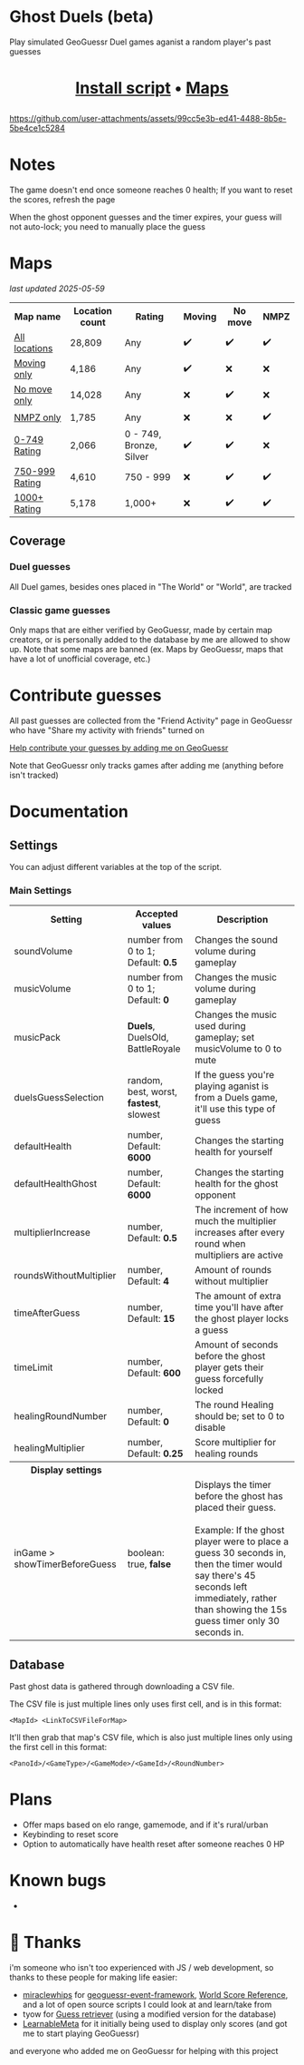 # Ghost Duels (beta)

Play simulated GeoGuessr Duel games aganist a random player's past guesses

# <b><p align=center>[Install script](https://raw.githubusercontent.com/Rawblocky/geoguessr-ghost-duels/refs/heads/main/main.user.js) • [Maps](https://github.com/rawblocky/geoguessr-ghost-duels?tab=readme-ov-file#maps)</p></b>

https://github.com/user-attachments/assets/99cc5e3b-ed41-4488-8b5e-5be4ce1c5284

# Notes

The game doesn't end once someone reaches 0 health; If you want to reset the scores, refresh the page

When the ghost opponent guesses and the timer expires, your guess will not auto-lock; you need to manually place the guess

# Maps

_last updated 2025-05-59_

<table>
  <tr>
    <th>Map name</th>
    <th>Location count</th>
    <th>Rating</th>
    <th>Moving</th>
	<th>No move</th>
    <th>NMPZ</th>
  </tr>
  <tr>
    <td><a href=https://www.geoguessr.com/maps/682f9c642e0faf21e0cb31a9>All locations</a></td>
    <td>28,809</b></td>
    <td>Any</b></td>
    <td>✔️</td>
    <td>✔️</td>
    <td>✔️</td>
  </tr>
  <tr>
    <td><a href=https://www.geoguessr.com/maps/6838f47e394665c20c001f53>Moving only</a></td>
    <td>4,186</b></td>
    <td>Any</b></td>
    <td>✔️</td>
    <td>❌</td>
    <td>️❌</td>
  </tr>
  <tr>
    <td><a href=https://www.geoguessr.com/maps/6838e434ed10680ff0e42735>No move only</a></td>
    <td>14,028</b></td>
    <td>Any</b></td>
    <td>❌</td>
    <td>✔️</td>
    <td>️❌</td>
  </tr>
  <tr>
    <td><a href=https://www.geoguessr.com/maps/6838e396013e44210abcbed5>NMPZ only</a></td>
    <td>1,785</b></td>
    <td>Any</b></td>
    <td>❌</td>
    <td>❌</td>
    <td>✔️️</td>
  </tr>
  <tr>
    <td><a href=https://www.geoguessr.com/maps/6838e4528b10e17a36d0ef20>0-749 Rating</a></td>
    <td>2,066</b></td>
    <td>0 - 749, Bronze, Silver</b></td>
    <td>✔️</td>
    <td>✔️️</td>
    <td>❌️️</td>
  </tr>
  <tr>
    <td><a href=https://www.geoguessr.com/maps/6838e45eed10680ff0e427c6>750-999 Rating</a></td>
    <td>4,610</b></td>
    <td>750 - 999</b></td>
    <td>❌️️</td>
    <td>✔️️</td>
    <td>✔️️</td>
  </tr>
  <tr>
    <td><a href=https://www.geoguessr.com/maps/6838e468774a76431e6f205d>1000+ Rating</a></td>
    <td>5,178</b></td>
    <td>1,000+</b></td>
    <td>❌️️</td>
    <td>✔️️</td>
    <td>✔️️</td>
  </tr>
</table>

## Coverage

### Duel guesses

All Duel games, besides ones placed in "The World" or "World", are tracked

### Classic game guesses

Only maps that are either verified by GeoGuessr, made by certain map creators, or is personally added to the database by me are allowed to show up. Note that some maps are banned (ex. Maps by GeoGuessr, maps that have a lot of unofficial coverage, etc.)

# Contribute guesses

All past guesses are collected from the "Friend Activity" page in GeoGuessr who have "Share my activity with friends" turned on

[Help contribute your guesses by adding me on GeoGuessr](https://www.geoguessr.com/user/67a2f967034dd50f2b2e43c3)

Note that GeoGuessr only tracks games after adding me (anything before isn't tracked)

# Documentation

## Settings

You can adjust different variables at the top of the script.

### Main Settings

<table>
  <tr>
    <th>Setting</th>
    <th>Accepted values</th>
    <th>Description</th>
  </tr>
  <tr>
    <td>soundVolume</td>
    <td>number from 0 to 1; Default: <b>0.5</b></td>
    <td>Changes the sound volume during gameplay</td>
  </tr>
  <tr>
    <td>musicVolume</td>
    <td>number from 0 to 1; Default: <b>0</b></td>
    <td>Changes the music volume during gameplay</td>
  </tr>
  <tr>
    <td>musicPack</td>
    <td><b>Duels</b>, DuelsOld, BattleRoyale</td>
    <td>Changes the music used during gameplay; set musicVolume to 0 to mute</td>
  </tr>
  <tr>
    <td>duelsGuessSelection</td>
    <td>random, best, worst, <b>fastest</b>, slowest</td>
    <td>If the guess you're playing aganist is from a Duels game, it'll use this type of guess</td>
  </tr>
  <tr>
    <td>defaultHealth</td>
    <td>number, Default: <b>6000</b></td>
    <td>Changes the starting health for yourself</td>
  </tr>
  <tr>
    <td>defaultHealthGhost</td>
    <td>number, Default: <b>6000</b></td>
    <td>Changes the starting health for the ghost opponent</td>
  </tr>
  <tr>
    <td>multiplierIncrease</td>
    <td>number, Default: <b>0.5</b></td>
    <td>The increment of how much the multiplier increases after every round when multipliers are active</td>
  </tr>
  <tr>
    <td>roundsWithoutMultiplier</td>
    <td>number, Default: <b>4</b></td>
    <td>Amount of rounds without multiplier</td>
  </tr>
  <tr>
    <td>timeAfterGuess</td>
    <td>number, Default: <b>15</b></td>
    <td>The amount of extra time you'll have after the ghost player locks a guess</td>
  </tr>
  <tr>
    <td>timeLimit</td>
    <td>number, Default: <b>600</b></td>
    <td>Amount of seconds before the ghost player gets their guess forcefully locked</td>
  </tr>
  <tr>
    <td>healingRoundNumber</td>
    <td>number, Default: <b>0</b></td>
    <td>The round Healing should be; set to 0 to disable</td>
  </tr>
  <tr>
    <td>healingMultiplier</td>
    <td>number, Default: <b>0.25</b></td>
    <td>Score multiplier for healing rounds</td>
  </tr>
  <tr>
    <th>Display settings</th>
	<th></th>
	<th></th>
  </tr>
  <tr>
    <td>inGame > showTimerBeforeGuess</td>
    <td>boolean: true, <b>false</b></td>
    <td>Displays the timer before the ghost has placed their guess.<br><br>Example: If the ghost player were to place a guess 30 seconds in, then the timer would say there's 45 seconds left immediately, rather than showing the 15s guess timer only 30 seconds in.</td>
  </tr>
</table>

## Database

Past ghost data is gathered through downloading a CSV file.

The CSV file is just multiple lines only uses first cell, and is in this format:

`<MapId> <LinkToCSVFileForMap>`

It'll then grab that map's CSV file, which is also just multiple lines only using the first cell in this format:

`<PanoId>/<GameType>/<GameMode>/<GameId>/<RoundNumber>`

# Plans

- Offer maps based on elo range, gamemode, and if it's rural/urban
- Keybinding to reset score
- Option to automatically have health reset after someone reaches 0 HP

# Known bugs

-

# 💖 Thanks

i'm someone who isn't too experienced with JS / web development, so thanks to these people for making life easier:

- [miraclewhips](https://miraclewhips.dev) for [geoguessr-event-framework](https://github.com/miraclewhips/geoguessr-event-framework), [World Score Reference](https://miraclewhips.dev/#world-score-reference), and a lot of open source scripts I could look at and learn/take from
- tyow for [Guess retriever](https://greasyfork.org/en/scripts/482055-guess-retriever) (using a modified version for the database)
- [LearnableMeta](https://learnablemeta.com/) for it initially being used to display only scores (and got me to start playing GeoGuessr)

and everyone who added me on GeoGuessr for helping with this project
